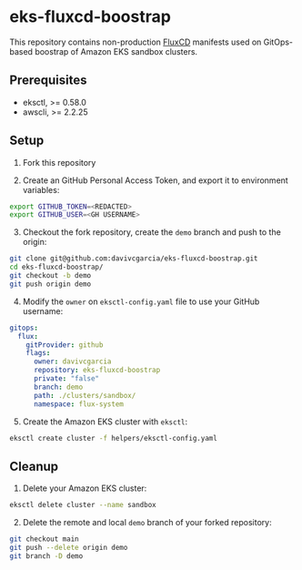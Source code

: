 # eks-fluxcd-boostrap

This repository contains non-production [FluxCD](https://eksctl.io/usage/gitops-v2/) manifests used on GitOps-based boostrap of Amazon EKS sandbox clusters.

## Prerequisites

- eksctl, >= 0.58.0
- awscli, >= 2.2.25

## Setup

1. Fork this repository

2. Create an GitHub Personal Access Token, and export it to environment variables:

```bash
export GITHUB_TOKEN=<REDACTED>
export GITHUB_USER=<GH USERNAME>
```

3. Checkout the fork repository, create the `demo` branch and push to the origin:

```bash
git clone git@github.com:davivcgarcia/eks-fluxcd-boostrap.git
cd eks-fluxcd-boostrap/
git checkout -b demo
git push origin demo
```

4. Modify the `owner` on `eksctl-config.yaml` file to use your GitHub username:

```yaml
gitops:
  flux:
    gitProvider: github
    flags:
      owner: davivcgarcia
      repository: eks-fluxcd-boostrap
      private: "false"
      branch: demo
      path: ./clusters/sandbox/
      namespace: flux-system
```

5. Create the Amazon EKS cluster with `eksctl`:

```bash
eksctl create cluster -f helpers/eksctl-config.yaml
```

## Cleanup

1. Delete your Amazon EKS cluster:

```bash
eksctl delete cluster --name sandbox
```

2. Delete the remote and local `demo` branch of your forked repository:

```bash
git checkout main
git push --delete origin demo
git branch -D demo
```

